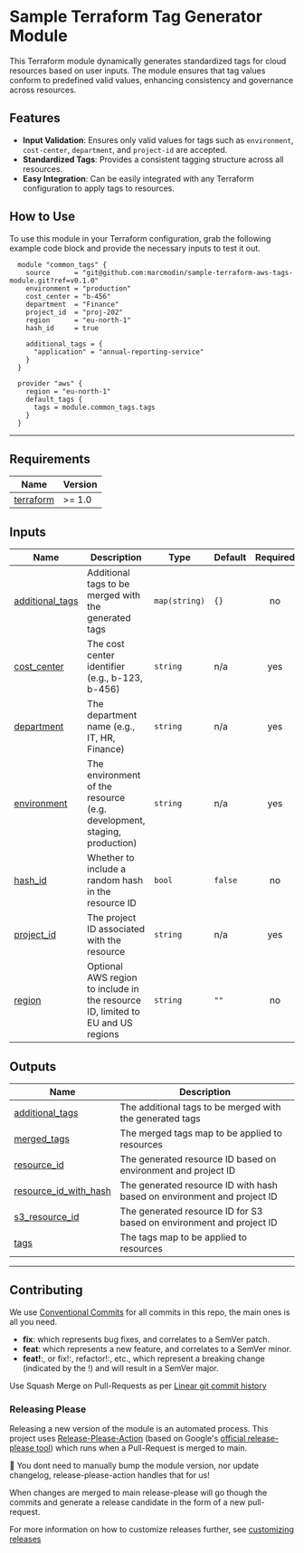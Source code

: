 # Sample Terraform Tag Generator Module

This Terraform module dynamically generates standardized tags for cloud resources based on user inputs. The module ensures that tag values conform to predefined valid values, enhancing consistency and governance across resources.

## Features

- **Input Validation**: Ensures only valid values for tags such as `environment`, `cost-center`, `department`, and `project-id` are accepted.
- **Standardized Tags**: Provides a consistent tagging structure across all resources.
- **Easy Integration**: Can be easily integrated with any Terraform configuration to apply tags to resources.

## How to Use

  To use this module in your Terraform configuration, grab the following example code block and provide the necessary inputs to test it out.

  ```hcl
    module "common_tags" {
      source      = "git@github.com:marcmodin/sample-terraform-aws-tags-module.git?ref=v0.1.0"
      environment = "production"
      cost_center = "b-456"
      department  = "Finance"
      project_id  = "proj-202"
      region      = "eu-north-1"
      hash_id     = true

      additional_tags = {
        "application" = "annual-reporting-service"
      }
    }

    provider "aws" {
      region = "eu-north-1"
      default_tags {
        tags = module.common_tags.tags
      }
    }
  ```

---

<!-- BEGIN_TF_DOCS -->
## Requirements

| Name | Version |
|------|---------|
| <a name="requirement_terraform"></a> [terraform](#requirement\_terraform) | >= 1.0 |
## Inputs

| Name | Description | Type | Default | Required |
|------|-------------|------|---------|:--------:|
| <a name="input_additional_tags"></a> [additional\_tags](#input\_additional\_tags) | Additional tags to be merged with the generated tags | `map(string)` | `{}` | no |
| <a name="input_cost_center"></a> [cost\_center](#input\_cost\_center) | The cost center identifier (e.g., b-123, b-456) | `string` | n/a | yes |
| <a name="input_department"></a> [department](#input\_department) | The department name (e.g., IT, HR, Finance) | `string` | n/a | yes |
| <a name="input_environment"></a> [environment](#input\_environment) | The environment of the resource (e.g. development, staging, production) | `string` | n/a | yes |
| <a name="input_hash_id"></a> [hash\_id](#input\_hash\_id) | Whether to include a random hash in the resource ID | `bool` | `false` | no |
| <a name="input_project_id"></a> [project\_id](#input\_project\_id) | The project ID associated with the resource | `string` | n/a | yes |
| <a name="input_region"></a> [region](#input\_region) | Optional AWS region to include in the resource ID, limited to EU and US regions | `string` | `""` | no |
## Outputs

| Name | Description |
|------|-------------|
| <a name="output_additional_tags"></a> [additional\_tags](#output\_additional\_tags) | The additional tags to be merged with the generated tags |
| <a name="output_merged_tags"></a> [merged\_tags](#output\_merged\_tags) | The merged tags map to be applied to resources |
| <a name="output_resource_id"></a> [resource\_id](#output\_resource\_id) | The generated resource ID based on environment and project ID |
| <a name="output_resource_id_with_hash"></a> [resource\_id\_with\_hash](#output\_resource\_id\_with\_hash) | The generated resource ID with hash based on environment and project ID |
| <a name="output_s3_resource_id"></a> [s3\_resource\_id](#output\_s3\_resource\_id) | The generated resource ID for S3 based on environment and project ID |
| <a name="output_tags"></a> [tags](#output\_tags) | The tags map to be applied to resources |
<!-- END_TF_DOCS -->

---

## Contributing

We use [Conventional Commits](https://www.conventionalcommits.org/en/v1.0.0/) for all commits in this repo, the main ones is all you need.

- **fix**: which represents bug fixes, and correlates to a SemVer patch.
- **feat**: which represents a new feature, and correlates to a SemVer minor.
- **feat!**:, or fix!:, refactor!:, etc., which represent a breaking change (indicated by the !) and will result in a SemVer major.

Use Squash Merge on Pull-Requests as per [Linear git commit history](https://github.com/googleapis/release-please/tree/main#linear-git-commit-history-use-squash-merge)

### Releasing Please

Releasing a new version of the module is an automated process. This project uses [Release-Please-Action](https://github.com/googleapis/release-please-action) (based on Google's [official release-please tool](https://github.com/googleapis/release-please/tree/main)) which runs when a Pull-Request is merged to main.

🚀 You dont need to manually bump the module version, nor update changelog, release-please-action handles that for us!

When changes are merged to main release-please will go though the commits and generate a release candidate in the form of a new pull-request.

For more information on how to customize releases further, see [customizing releases](https://github.com/googleapis/release-please/blob/main/docs/customizing.md)
